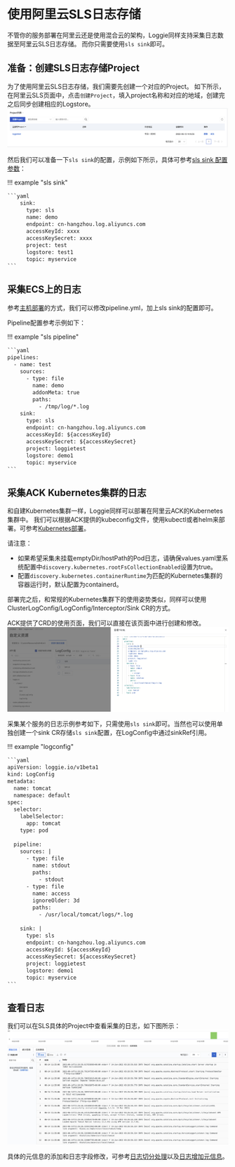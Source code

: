 # 使用阿里云SLS日志存储

不管你的服务部署在阿里云还是使用混合云的架构，Loggie同样支持采集日志数据至阿里云SLS日志存储。
而你只需要使用`sls sink`即可。


## 准备：创建SLS日志存储Project

为了使用阿里云SLS日志存储，我们需要先创建一个对应的Project。
如下所示，在阿里云SLS页面中，点击`创建Project`，填入project名称和对应的地域，创建完之后同步创建相应的Logstore。
![sls-project](imgs/sls-project.png)

然后我们可以准备一下`sls sink`的配置，示例如下所示，具体可参考[sls sink 配置参数](../../reference/pipelines/sink/sls.md)：

!!! example "sls sink"

    ```yaml
        sink:
          type: sls
          name: demo
          endpoint: cn-hangzhou.log.aliyuncs.com
          accessKeyId: xxxx
          accessKeySecret: xxxx
          project: test
          logstore: test1
          topic: myservice
    ```

## 采集ECS上的日志

参考[主机部署](../../getting-started/install/node.md)的方式，我们可以修改pipeline.yml，加上sls sink的配置即可。

Pipeline配置参考示例如下：

!!! example "sls pipeline"

    ```yaml
    pipelines:
      - name: test
        sources:
          - type: file
            name: demo
            addonMeta: true
            paths:
              - /tmp/log/*.log
        sink:
          type: sls
          endpoint: cn-hangzhou.log.aliyuncs.com
          accessKeyId: ${accessKeyId}
          accessKeySecret: ${accessKeySecret}
          project: loggietest
          logstore: demo1
          topic: myservice
    ```

## 采集ACK Kubernetes集群的日志

和自建Kubernetes集群一样，Loggie同样可以部署在阿里云ACK的Kubernetes集群中。
我们可以根据ACK提供的kubeconfig文件，使用kubectl或者helm来部署。可参考[Kubernetes部署](../../getting-started/install/kubernetes.md)。

请注意：

- 如果希望采集未挂载emptyDir/hostPath的Pod日志，请确保values.yaml里系统配置中`discovery.kubernetes.rootFsCollectionEnabled`设置为true。
- 配置`discovery.kubernetes.containerRuntime`为匹配的Kubernetes集群的容器运行时，默认配置为containerd。

部署完之后，和常规的Kubernetes集群下的使用姿势类似，同样可以使用ClusterLogConfig/LogConfig/Interceptor/Sink CR的方式。

ACK提供了CRD的使用页面，我们可以直接在该页面中进行创建和修改。
![sls-crd](imgs/sls-crd.png)

采集某个服务的日志示例参考如下，只需使用`sls sink`即可。当然也可以使用单独创建一个sink CR存储`sls sink`配置，在LogConfig中通过sinkRef引用。

!!! example "logconfig"

    ```yaml
    apiVersion: loggie.io/v1beta1
    kind: LogConfig
    metadata:
      name: tomcat
      namespace: default
    spec:
      selector:
        labelSelector:
          app: tomcat
        type: pod
    
      pipeline:
        sources: |
          - type: file
            name: stdout
            paths:
              - stdout
          - type: file
            name: access
            ignoreOlder: 3d
            paths:
              - /usr/local/tomcat/logs/*.log
    
        sink: |
          type: sls
          endpoint: cn-hangzhou.log.aliyuncs.com
          accessKeyId: ${accessKeyId}
          accessKeySecret: ${accessKeySecret} 
          project: loggietest
          logstore: demo1
          topic: myservice
    ```

## 查看日志

我们可以在SLS具体的Project中查看采集的日志，如下图所示：
![sls-searchlog.png](imgs/sls-searchlog.png)

具体的元信息的添加和日志字段修改，可参考[日志切分处理](../best-practice/log-process.md)以及[日志增加元信息](../best-practice/log-enrich.md)。

